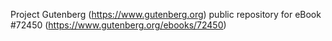 Project Gutenberg (https://www.gutenberg.org) public repository
for eBook #72450 (https://www.gutenberg.org/ebooks/72450)
